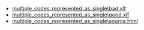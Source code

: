 - [multiple_codes_represented_as_single\bad.xlf](multiple_codes_represented_as_single\bad.xlf) 
- [multiple_codes_represented_as_single\good.xlf](multiple_codes_represented_as_single\good.xlf) 
- [multiple_codes_represented_as_single\source.html](multiple_codes_represented_as_single\source.html) 
